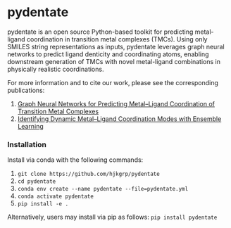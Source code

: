 # pydentate
pydentate is an open source Python-based toolkit for predicting metal-ligand coordination in transition metal complexes (TMCs). Using only SMILES string representations as inputs, pydentate leverages graph neural networks to predict ligand denticity and coordinating atoms, enabling downstream generation of TMCs with novel metal-ligand combinations in physically realistic coordinations.

For more information and to cite our work, please see the corresponding publications:
1. [Graph Neural Networks for Predicting Metal–Ligand Coordination of Transition Metal Complexes](https://chemrxiv.org/engage/chemrxiv/article-details/66fdb15251558a15efe0557a)
2. [Identifying Dynamic Metal–Ligand Coordination Modes with Ensemble Learning](https://chemrxiv.org/engage/chemrxiv/article-details/689f4370a94eede154e7a9de)

### Installation
Install via conda with the following commands:
1. `git clone https://github.com/hjkgrp/pydentate`
2. `cd pydentate`
3. `conda env create --name pydentate --file=pydentate.yml`
4. `conda activate pydentate`
5. `pip install -e .`

Alternatively, users may install via pip as follows:
`pip install pydentate`

